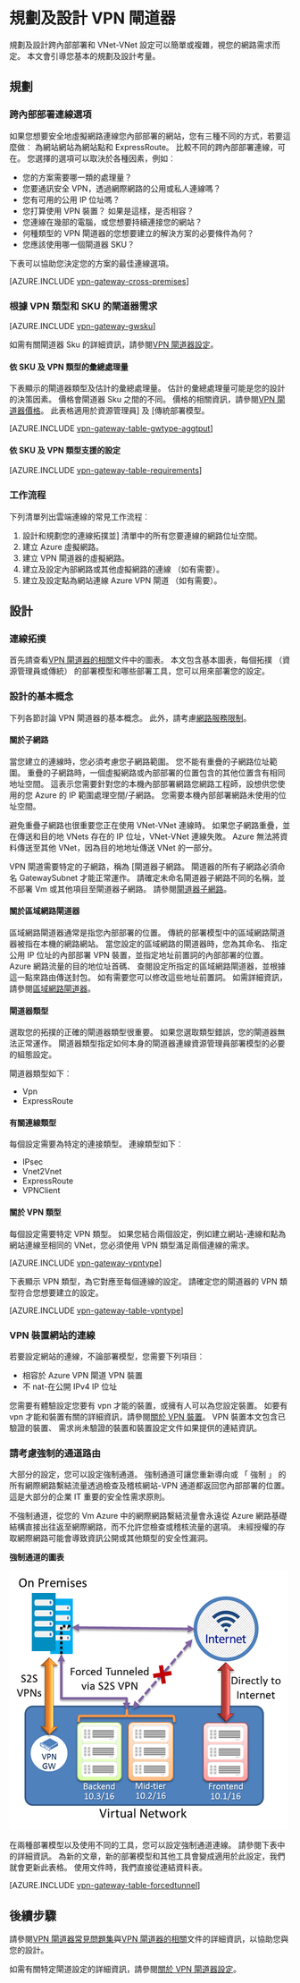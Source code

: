 <properties 
   pageTitle="VPN 閘道規劃及設計 |Microsoft Azure"
   description="深入了解 VPN 閘道規劃以及用於跨內部部署與混合式部署，VNet-VNet 連線的設計"
   services="vpn-gateway"
   documentationCenter="na"
   authors="cherylmc"
   manager="carmonm"
   editor=""
   tags="azure-service-management,azure-resource-manager"/>
<tags 
   ms.service="vpn-gateway"
   ms.devlang="na"
   ms.topic="article"
   ms.tgt_pltfrm="na"
   ms.workload="infrastructure-services"
   ms.date="10/18/2016"
   ms.author="cherylmc"/>

# <a name="planning-and-design-for-vpn-gateway"></a>規劃及設計 VPN 閘道器

規劃及設計跨內部部署和 VNet-VNet 設定可以簡單或複雜，視您的網路需求而定。 本文會引導您基本的規劃及設計考量。

## <a name="planning"></a>規劃


### <a name="compare"></a>跨內部部署連線選項

如果您想要安全地虛擬網路連線您內部部署的網站，您有三種不同的方式，若要這麼做︰ 為網站網站為網站點和 ExpressRoute。 比較不同的跨內部部署連線，可在。 您選擇的選項可以取決於各種因素，例如︰


- 您的方案需要哪一類的處理量？
- 您要通訊安全 VPN，透過網際網路的公用或私人連線嗎？
- 您有可用的公用 IP 位址嗎？
- 您打算使用 VPN 裝置？ 如果是這樣，是否相容？
- 您連線在幾部的電腦，或您想要持續連接您的網站？
- 何種類型的 VPN 閘道器的您想要建立的解決方案的必要條件為何？
- 您應該使用哪一個閘道器 SKU？


下表可以協助您決定您的方案的最佳連線選項。


[AZURE.INCLUDE [vpn-gateway-cross-premises](../../includes/vpn-gateway-cross-premises-include.md)]



### <a name="gwrequire"></a>根據 VPN 類型和 SKU 的閘道器需求

[AZURE.INCLUDE [vpn-gateway-gwsku](../../includes/vpn-gateway-gwsku-include.md)]

如需有關閘道器 Sku 的詳細資訊，請參閱[VPN 閘道器設定](vpn-gateway-about-vpn-gateway-settings.md#gwsku)。

#### <a name="aggregate-throughput-by-sku-and-vpn-type"></a>依 SKU 及 VPN 類型的彙總處理量

下表顯示的閘道器類型及估計的彙總處理量。 估計的彙總處理量可能是您的設計的決策因素。
價格會閘道器 Sku 之間的不同。 價格的相關資訊，請參閱[VPN 閘道器價格](https://azure.microsoft.com/pricing/details/vpn-gateway/)。 此表格適用於資源管理員] 及 [傳統部署模型。

[AZURE.INCLUDE [vpn-gateway-table-gwtype-aggtput](../../includes/vpn-gateway-table-gwtype-aggtput-include.md)] 

#### <a name="supported-configurations-by-sku-and-vpn-type"></a>依 SKU 及 VPN 類型支援的設定

[AZURE.INCLUDE [vpn-gateway-table-requirements](../../includes/vpn-gateway-table-requirements-include.md)] 

### <a name="wf"></a>工作流程

下列清單列出雲端連線的常見工作流程︰

1.  設計和規劃您的連線拓撲並] 清單中的所有您要連線的網路位址空間。
2.  建立 Azure 虛擬網路。 
3.  建立 VPN 閘道器的虛擬網路。
4.  建立及設定內部網路或其他虛擬網路的連線 （如有需要）。
5.  建立及設定點為網站連線 Azure VPN 閘道 （如有需要）。
 

## <a name="design"></a>設計

### <a name="topologies"></a>連線拓撲

首先請查看[VPN 閘道器的相關](vpn-gateway-about-vpngateways.md)文件中的圖表。 本文包含基本圖表，每個拓撲 （資源管理員或傳統） 的部署模型和哪些部署工具，您可以用來部署您的設定。   

### <a name="designbasics"></a>設計的基本概念

下列各節討論 VPN 閘道器的基本概念。 此外，請考慮[網路服務限制](../articles/azure-subscription-service-limits.md#networking-limits)。


#### <a name="subnets"></a>關於子網路

當您建立的連線時，您必須考慮您子網路範圍。 您不能有重疊的子網路位址範圍。 重疊的子網路時，一個虛擬網路或內部部署的位置包含的其他位置含有相同地址空間。 這表示您需要針對您的本機內部部署網路您網路工程師，設想供您使用的您 Azure 的 IP 範圍處理空間/子網路。 您需要本機內部部署網路未使用的位址空間。 

避免重疊子網路也很重要您正在使用 VNet-VNet 連線時。 如果您子網路重疊，並在傳送和目的地 VNets 存在的 IP 位址，VNet-VNet 連線失敗。 Azure 無法將資料傳送至其他 VNet，因為目的地地址傳送 VNet 的一部分。 

VPN 閘道需要特定的子網路，稱為 [閘道器子網路。 閘道器的所有子網路必須命名 GatewaySubnet 才能正常運作。 請確定未命名閘道器子網路不同的名稱，並不部署 Vm 或其他項目至閘道器子網路。 請參閱[閘道器子網路](vpn-gateway-about-vpn-gateway-settings.md#gwsub)。

#### <a name="local"></a>關於區域網路閘道器

區域網路閘道器通常是指您內部部署的位置。 傳統的部署模型中的區域網路閘道器被指在本機的網路網站。 當您設定的區域網路的閘道器時，您為其命名、 指定公用 IP 位址的內部部署 VPN 裝置，並指定地址前置詞的內部部署的位置。 Azure 網路流量的目的地位址首碼、 查閱設定所指定的區域網路閘道器，並根據這一點來路由傳送封包。 如有需要您可以修改這些地址前置詞。 如需詳細資訊，請參閱[區域網路閘道器](vpn-gateway-about-vpn-gateway-settings.md#lng)。


#### <a name="gwtype"></a>閘道器類型

選取您的拓撲的正確的閘道器類型很重要。 如果您選取類型錯誤，您的閘道器無法正常運作。 閘道器類型指定如何本身的閘道器連線資源管理員部署模型的必要的組態設定。

閘道器類型如下︰

- Vpn
- ExpressRoute

#### <a name="connectiontype"></a>有關連線類型

每個設定需要為特定的連接類型。 連線類型如下︰

- IPsec
- Vnet2Vnet
- ExpressRoute
- VPNClient


#### <a name="vpntype"></a>關於 VPN 類型

每個設定需要特定 VPN 類型。 如果您結合兩個設定，例如建立網站-連線和點為網站連線至相同的 VNet，您必須使用 VPN 類型滿足兩個連線的需求。

[AZURE.INCLUDE [vpn-gateway-vpntype](../../includes/vpn-gateway-vpntype-include.md)] 

下表顯示 VPN 類型，為它對應至每個連線的設定。 請確定您的閘道器的 VPN 類型符合您想要建立的設定。 


[AZURE.INCLUDE [vpn-gateway-table-vpntype](../../includes/vpn-gateway-table-vpntype-include.md)] 

### <a name="devices"></a>VPN 裝置網站的連線

若要設定網站的連線，不論部署模型，您需要下列項目︰

- 相容於 Azure VPN 閘道 VPN 裝置
- 不 nat-在公開 IPv4 IP 位址

您需要有體驗設定您要有 vpn 才能的裝置，或擁有人可以為您設定裝置。 如要有 vpn 才能和裝置有關的詳細資訊，請參閱[關於 VPN 裝置](vpn-gateway-about-vpn-devices.md)。 VPN 裝置本文包含已驗證的裝置、 需求尚未驗證的裝置和裝置設定文件如果提供的連結資訊。

### <a name="forcedtunnel"></a>請考慮強制的通道路由

大部分的設定，您可以設定強制通道。 強制通道可讓您重新導向或 「 強制 」 的所有網際網路繫結流量透過檢查及稽核網站-VPN 通道都返回您內部部署的位置。 這是大部分的企業 IT 重要的安全性需求原則。 

不強制通道，從您的 Vm Azure 中的網際網路繫結流量會永遠從 Azure 網路基礎結構直接出往返至網際網路，而不允許您檢查或稽核流量的選項。 未經授權的存取網際網路可能會導致資訊公開或其他類型的安全性漏洞。

**強制通道的圖表**

![強制通道連線](./media/vpn-gateway-plan-design/forced-tunnel.png "強制通道")

在兩種部署模型以及使用不同的工具，您可以設定強制通道連線。 請參閱下表中的詳細資訊。 為新的文章，新的部署模型和其他工具會變成適用於此設定，我們就會更新此表格。 使用文件時，我們直接從連結資料表。

[AZURE.INCLUDE [vpn-gateway-table-forcedtunnel](../../includes/vpn-gateway-table-forcedtunnel-include.md)] 



## <a name="next-steps"></a>後續步驟

請參閱[VPN 閘道器常見問題集](vpn-gateway-vpn-faq.md)與[VPN 閘道器的相關](vpn-gateway-about-vpngateways.md)文件的詳細資訊，以協助您與您的設計。

如需有關特定閘道設定的詳細資訊，請參閱[關於 VPN 閘道器設定](vpn-gateway-about-vpn-gateway-settings.md)。




